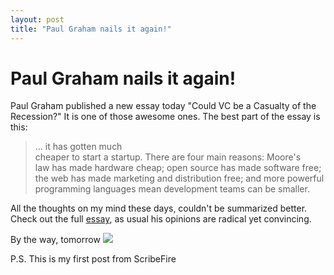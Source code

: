 ```yaml
---
layout: post
title: "Paul Graham nails it again!"
---
```

Paul Graham nails it again!
===
Paul Graham published a new essay today "Could VC be a Casualty of the Recession?" It is one of those awesome ones. The best part of the essay is this:  

> ... it has gotten much  
> cheaper to start a startup. There are four main reasons: Moore's  
> law has made hardware cheap; open source has made software free;  
> the web has made marketing and distribution free; and more powerful  
> programming languages mean development teams can be smaller.  
> 

All the thoughts on my mind these days, couldn't be summarized better. Check out the full [essay][0], as usual his opinions are radical yet convincing.  
  
By the way, tomorrow ![](http://stompbox.typepad.com/photos/uncategorized/2008/08/31/goingtoweb.png)  
  
P.S. This is my first post from ScribeFire  


[0]: http://www.paulgraham.com/divergence.html
